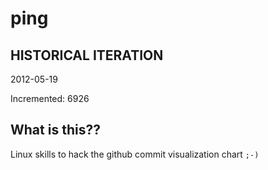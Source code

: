 # ping

## HISTORICAL ITERATION
2012-05-19

Incremented: 6926

## What is this?? 
Linux skills to hack the github commit visualization chart `;-)`
